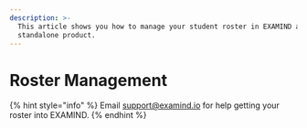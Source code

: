 ```yaml
---
description: >-
  This article shows you how to manage your student roster in EXAMIND as a
  standalone product.
---
```


# Roster Management

{% hint style="info" %}
Email [support@examind.io](mailto:support@examind.io) for help getting your roster into EXAMIND.&#x20;
{% endhint %}
